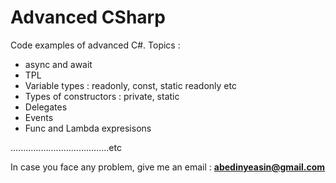 # Advanced CSharp
Code examples of advanced C#. Topics : 

* async and await
* TPL
* Variable types : readonly, const, static readonly etc
* Types of constructors : private, static
* Delegates
* Events
* Func and Lambda expresisons

.......................................etc

In case you face any problem, give me an email : **abedinyeasin@gmail.com**
